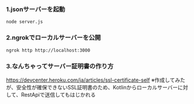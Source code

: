 ### 1.jsonサーバーを起動
```
node server.js
```
### 2.ngrokでローカルサーバーを公開
```
ngrok http http://localhost:3000
```

### 3.なんちゃってサーバー証明書の作り方
https://devcenter.heroku.com/ja/articles/ssl-certificate-self
※作成してみたが、安全性が確保できないSSL証明書のため、Kotlinからローカルサーバーに対して、RestApiで送信してもはじかれる